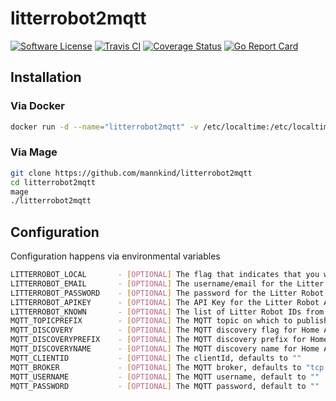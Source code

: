 # litterrobot2mqtt

[![Software
License](https://img.shields.io/badge/License-MIT-orange.svg?style=flat-square)](https://github.com/mannkind/litterrobot2mqtt/blob/master/LICENSE.md)
[![Travis CI](https://img.shields.io/travis/mannkind/litterrobot2mqtt/master.svg?style=flat-square)](https://travis-ci.org/mannkind/litterrobot2mqtt)
[![Coverage Status](https://img.shields.io/codecov/c/github/mannkind/litterrobot2mqtt/master.svg)](http://codecov.io/github/mannkind/litterrobot2mqtt?branch=master)
[![Go Report Card](https://goreportcard.com/badge/github.com/mannkind/litterrobot2mqtt)](https://goreportcard.com/report/github.com/mannkind/litterrobot2mqtt)

## Installation

### Via Docker

```bash
docker run -d --name="litterrobot2mqtt" -v /etc/localtime:/etc/localtime:ro mannkind/litterrobot2mqtt
```

### Via Mage

```bash
git clone https://github.com/mannkind/litterrobot2mqtt
cd litterrobot2mqtt
mage
./litterrobot2mqtt
```

## Configuration

Configuration happens via environmental variables

```bash
LITTERROBOT_LOCAL       - [OPTIONAL] The flag that indicates that you want to use the local API (requires additonal setup)
LITTERROBOT_EMAIL       - [OPTIONAL] The username/email for the Litter Robot API (required, if not using the local API)
LITTERROBOT_PASSWORD    - [OPTIONAL] The password for the Litter Robot API (required, if not using the local API)
LITTERROBOT_APIKEY      - [OPTIONAL] The API Key for the Litter Robot API, defaults to "Gmdfw5Cq3F3Mk6xvvO0inHATJeoDv6C3KfwfOuh0" which is the API Key for the iOS app
LITTERROBOT_KNOWN       - [OPTIONAL] The list of Litter Robot IDs from the API, e.g. "3a2aac320c65cb,3a2aac321c65cc"
MQTT_TOPICPREFIX        - [OPTIONAL] The MQTT topic on which to publish the receiver status, defaults to "litterrobot"
MQTT_DISCOVERY          - [OPTIONAL] The MQTT discovery flag for Home Assistant, defaults to false
MQTT_DISCOVERYPREFIX    - [OPTIONAL] The MQTT discovery prefix for Home Assistant, defaults to "homeassistant"
MQTT_DISCOVERYNAME      - [OPTIONAL] The MQTT discovery name for Home Assistant, defaults to "litterrobot"
MQTT_CLIENTID           - [OPTIONAL] The clientId, defaults to ""
MQTT_BROKER             - [OPTIONAL] The MQTT broker, defaults to "tcp://mosquitto.org:1883"
MQTT_USERNAME           - [OPTIONAL] The MQTT username, default to ""
MQTT_PASSWORD           - [OPTIONAL] The MQTT password, default to ""
```
